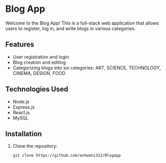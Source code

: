 # Blog App

Welcome to the Blog App! This is a full-stack web application that allows users to register, log in, and write blogs in various categories.

## Features

- User registration and login
- Blog creation and editing
- Categorizing blogs into six categories: ART, SCIENCE, TECHNOLOGY, CINEMA, DESIGN, FOOD

## Technologies Used

- Node.js
- Express.js
- React.js
- MySQL

## Installation

1. Clone the repository:

   ```bash
   git clone https://github.com/ashwani312/Blogapp
